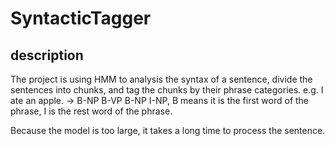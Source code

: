 # SyntacticTagger

## description
The project is using HMM to analysis the syntax of a sentence, divide the sentences into chunks, and tag the chunks by their phrase categories.
e.g. I ate an apple. -> B-NP B-VP B-NP I-NP, B means it is the first word of the phrase, I is the rest word of the phrase.

Because the model is too large, it takes a long time to process the sentence.
